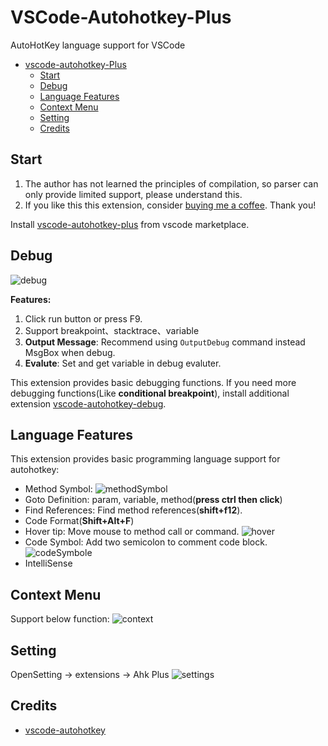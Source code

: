 # VSCode-Autohotkey-Plus

AutoHotKey language support for VSCode
- [vscode-autohotkey-Plus](#vscode-autohotkey-plus)
  - [Start](#start)
  - [Debug](#debug)
  - [Language Features](#language-features)
  - [Context Menu](#context-menu)
  - [Setting](#setting)
  - [Credits](#credits)

## Start

1. The author has not learned the principles of compilation, so parser can only provide limited support, please understand this.
2. If you like this this extension, consider [buying me a coffee](https://www.buymeacoffee.com/cweijan). Thank you!

Install  [vscode-autohotkey-plus](https://marketplace.visualstudio.com/items?itemName=cweijan.vscode-autohotkey-plus) from vscode marketplace.

## Debug

![debug](https://github.com/cweijan/vscode-autohotkey/raw/master/image/debug.gif)

**Features:**
1. Click run button or press F9.
2. Support breakpoint、stacktrace、variable
4. **Output Message**: Recommend using `OutputDebug` command instead MsgBox when debug.
4. **Evalute**: Set and get variable in debug evaluter.

This extension provides basic debugging functions. If you need more debugging functions(Like **conditional breakpoint**), install additional extension [vscode-autohotkey-debug](https://marketplace.visualstudio.com/items?itemName=zero-plusplus.vscode-autohotkey-debug).

## Language Features

This extension provides basic programming language support for autohotkey:
- Method Symbol: ![methodSymbol](https://github.com/cweijan/vscode-autohotkey/raw/master/image/methodSymbol.png)
- Goto Definition: param, variable, method(**press ctrl then click**)
- Find References: Find method references(**shift+f12**).
- Code Format(**Shift+Alt+F**)
- Hover tip: Move mouse to method call or command. ![hover](https://github.com/cweijan/vscode-autohotkey/raw/master/image/hover.png)
- Code Symbol: Add two semicolon to comment code block. ![codeSymbole](https://github.com/cweijan/vscode-autohotkey/raw/master/image/codeSymbol.png)
- IntelliSense

## Context Menu

Support below function: ![context](https://github.com/cweijan/vscode-autohotkey/raw/master/image/context.png)

## Setting

OpenSetting -> extensions -> Ahk Plus
![settings](https://github.com/cweijan/vscode-autohotkey/raw/master/image/settings.jpg)

## Credits
- [vscode-autohotkey](https://github.com/stef-levesque/vscode-autohotkey)
